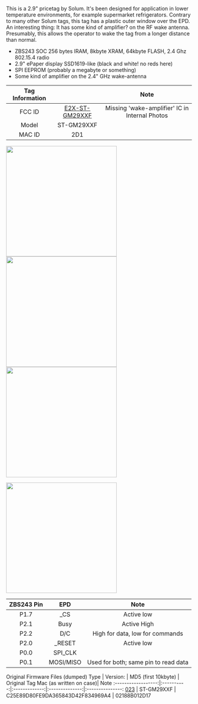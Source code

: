 This is a 2.9" pricetag by Solum. It's been designed for application in lower temperature environments, for example supermarket refrigerators. Contrary to many other Solum tags, this tag has a plastic outer window over the EPD. An interesting thing: It has some kind of amplifier? on the RF wake antenna. Presumably, this allows the operator to wake the tag from a longer distance than normal.

* ZBS243 SOC 256 bytes IRAM, 8kbyte XRAM, 64kbyte FLASH, 2.4 Ghz 802.15.4 radio
* 2.9" ePaper display SSD1619-like (black and white! no reds here)
* SPI EEPROM (probably a megabyte or something)
* Some kind of amplifier on the 2.4" GHz wake-antenna

 Tag Information                     |       | Note
:-------------------------:|:-------------------------:|:-------------------------:
FCC ID | [E2X-ST-GM29XXF](https://fccid.io/E2X-ST-GM29XXF)| Missing 'wake-amplifier' IC in Internal Photos
Model | ST-GM29XXF
MAC ID | 2D1

<img width="300" src="https://github.com/jjwbruijn/OpenEPaperLink/assets/2544995/17423cd7-e3a0-4e18-8405-43e53b4a6a2c">
<img width="300" src="https://github.com/jjwbruijn/OpenEPaperLink/assets/2544995/77ec1366-526f-4b80-9aa6-4d75da27ee05">
<img width="300" src="https://github.com/jjwbruijn/OpenEPaperLink/assets/2544995/237c3bd8-aa6d-4498-b9e8-730ca5187506"><br/>


<img width="300" src="https://github.com/jjwbruijn/OpenEPaperLink/assets/2544995/eecb071d-2dd9-420a-8642-3eee56667691"><br/>





ZBS243 Pin                       |EPD       | Note             
:-------------------------:|:-------------------------:|:-------------------------:
P1.7 | _CS | Active low
P2.1 | Busy | Active High
P2.2 | D/C | High for data, low for commands
P2.0 | _RESET | Active low
P0.0 | SPI_CLK
P0.1 | MOSI/MISO | Used for both; same pin to read data




Original Firmware Files (dumped)
Type | Version:     | MD5 (first 10kbyte) | Original Tag Mac (as written on case)| Note
:------------------:|:----------:|:-------------:|:--------------:|:---------------:
[023](https://github.com/jjwbruijn/OpenEPaperLink/blob/master/fw_dumps/023-02188B012D17-ST-GM29XXF.bin) | ST-GM29XXF | C25E89D80FE9DA365843D42F834969A4 | 02188B012D17